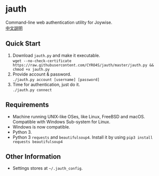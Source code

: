 # jauth
Command-line web authentication utility for Joywise.  
[中文説明](https://github.com/CYRO4S/jauth/blob/master/README_zh-hant.md)

## Quick Start
1. Download `jauth.py` and make it executable.  
```wget --no-check-certificate https://raw.githubusercontent.com/CYRO4S/jauth/master/jauth.py && chmod +x jauth.py```  
2. Provide account & password.  
```./jauth.py account [username] [password]```  
3. Time for authentication, just do it.  
```./jauth.py connect```

## Requirements
* Machine running UNIX-like OSes, like Linux, FreeBSD and macOS. Compatible with Windows Sub-system for Linux.
* Windows is now compatible.
* Python 3.
* Python 3 `requests` and `beautifulsoup4`. Install it by using `pip3 install requests beautifulsoup4`

## Other Information
* Settings stores at `~/.jauth_config`.
